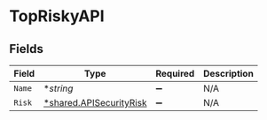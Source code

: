 # TopRiskyAPI


## Fields

| Field                                                                    | Type                                                                     | Required                                                                 | Description                                                              |
| ------------------------------------------------------------------------ | ------------------------------------------------------------------------ | ------------------------------------------------------------------------ | ------------------------------------------------------------------------ |
| `Name`                                                                   | **string*                                                                | :heavy_minus_sign:                                                       | N/A                                                                      |
| `Risk`                                                                   | [*shared.APISecurityRisk](../../../pkg/models/shared/apisecurityrisk.md) | :heavy_minus_sign:                                                       | N/A                                                                      |